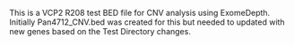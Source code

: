 This is a VCP2 R208 test BED file for CNV analysis using ExomeDepth.
Initially Pan4712_CNV.bed was created for this but needed to updated with new genes based on the Test Directory changes.